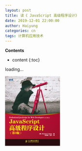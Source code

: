 ```yaml
---
layout: post
title: 读《 JavaScript 高级程序设计》
date: 2019-12-01 22:00:00
author: Haiyung
categories: cn
tags: 计算机应用技术
--- 
```


__Contents__

* content
{:toc}

loading...


<p>
    <img src="/images/professional-js-for-web-devs.jpg" width="36%">
</p>